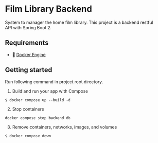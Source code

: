 # Film Library Backend
<!--
![Build Status](https://img.shields.io/jenkins/build?jobUrl=http://ec2-34-252-201-217.eu-west-1.compute.amazonaws.com/job/film-library-ci/&style=for-the-badge)
-->

System to manager the home film library. This project is a backend restful API with Spring Boot 2.

## Requirements

- :whale: [Docker Engine](https://docs.docker.com/engine/install/)

## Getting started

Run following command in project root directory.

1. Build and run your app with Compose
```shell
$ docker compose up --build -d 
```
2. Stop containers
```
docker compose stop backend db
```
3. Remove containers, networks, images, and volumes
```shell
$ docker compose down
```

